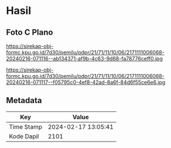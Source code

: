 # Hasil

## Foto C Plano

https://sirekap-obj-formc.kpu.go.id/7d30/pemilu/pdpr/21/71/11/10/06/2171111006068-20240216-071116--ab134371-af9b-4c63-9d68-fa78776ceff0.jpg

https://sirekap-obj-formc.kpu.go.id/7d30/pemilu/pdpr/21/71/11/10/06/2171111006068-20240216-071117--f05795c0-4ef8-42ad-8a6f-84d6f55ce6e6.jpg


## Metadata

| Key        | Value               |
| ---------- | ------------------- |
| Time Stamp | 2024-02-17 13:05:41 |
| Kode Dapil | 2101                |



